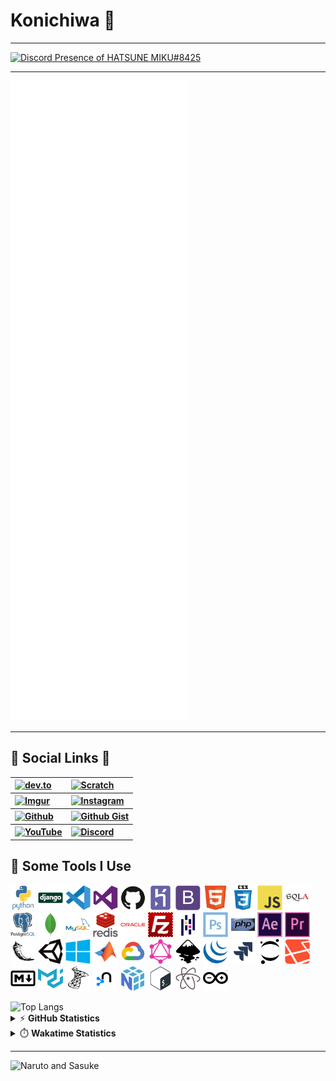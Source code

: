 # Konichiwa 👋

***

<a href="https://discord.com/users/571889108046184449" target="_blank">
    <img src="https://lanyard-profile-readme.vercel.app/api/571889108046184449" alt="Discord Presence of HATSUNE MIKU#8425" />
</a>

***

<img src="https://raw.githubusercontent.com/Dhruvacube/Dhruvacube/master/github-metrics.svg" alt="Detailed Summary" />

***

## 🔗 Social Links 🔗

<table style="border: none">
  <tr align="left">
    <th>
      <a href="https://dev.to/dhruvacube" target="_blank">
        <img src="https://img.shields.io/badge/Dev.to-dhruvacube-0A0A0A?style=for-the-badge&logo=dev.to" alt="dev.to" />
      </a>
    </th>
    <th>
      <a href="https://scratch.mit.edu/users/Dhruvacuber/" target="_blank">
        <img src="https://img.shields.io/badge/Scratch-Dhruvacuber-4D97FF?style=for-the-badge&logo=scratch" alt="Scratch" />
      </a>
    </th>
  </tr>
  <tr align="left">
    <th>
      <a href="https://imgur.com/user/DhruvaShaw" target="_blank">
        <img src="https://img.shields.io/badge/Imgur-DhruvaShaw-1BB76E?style=for-the-badge&logo=imgur" alt="Imgur" />
      </a>
    </th>
    <th>
      <a href="https://www.instagram.com/dhruva_shaw_/" target="_blank">
        <img src="https://img.shields.io/badge/Instagram-dhruva__shaw__-E4405F?style=for-the-badge&logo=instagram" alt="Instagram" />
      </a>
    </th>
  </tr>
  <tr align="left">
    <th>
      <a href="https://github.com/Dhruvacube" target="_blank">
        <img src="https://img.shields.io/badge/github-Dhruvacube-181717?style=for-the-badge&logo=github" alt="Github" />
      </a>
    </th>
    <th>
      <a href="https://gist.github.com/Dhruvacube" target="_blank">
        <img src="https://img.shields.io/badge/github%20gist-Dhruvacube-181717?style=for-the-badge&logo=github" alt="Github Gist" />
      </a>
    </th>
  </tr>
  <tr align="left">
    <th>
      <a href="https://www.youtube.com/c/DhruvaShaw" target="_blank">
        <img src="https://img.shields.io/badge/Youtube-Dhruva%20Shaw-FF0000?style=for-the-badge&logo=youtube" alt="YouTube" />
      </a>
    </th>
    <th>
      <a href="https://discord.gg/g9zQbjE73K" target="_blank">
        <img src="https://img.shields.io/badge/discord-HATSUNE%20MIKU%238425-5865F2?style=for-the-badge&logo=discord" alt="Discord" />
      </a>
    </th>
  </tr>
</table>

<h2>🚀 Some Tools I Use</h2>


<p align="left">
  <img src="https://raw.githubusercontent.com/devicons/devicon/master/icons/python/python-original-wordmark.svg" alt="python" width="40" height="40" />
  <img src="https://raw.githubusercontent.com/devicons/devicon/master/icons/django/django-original.svg" alt="django" width="40" height="40" />
  <img src="https://raw.githubusercontent.com/devicons/devicon/master/icons/vscode/vscode-original.svg" alt="vscode" width="40" height="40" />
  <img src="https://raw.githubusercontent.com/devicons/devicon/master/icons/visualstudio/visualstudio-plain.svg" alt="visualstudio" width="40" height="40" />
  <img src="https://raw.githubusercontent.com/devicons/devicon/master/icons/github/github-original.svg" alt="github" width="40" height="40" />
  <img src="https://raw.githubusercontent.com/devicons/devicon/master/icons/heroku/heroku-plain.svg" alt="heroku" width="40" height="40" />
  <img src="https://raw.githubusercontent.com/devicons/devicon/master/icons/bootstrap/bootstrap-plain.svg" alt="bootstrap" width="40" height="40" />
  <img src="https://raw.githubusercontent.com/devicons/devicon/master/icons/html5/html5-original.svg" alt="html5" width="40" height="40" />
  <img src="https://raw.githubusercontent.com/devicons/devicon/master/icons/css3/css3-original-wordmark.svg" alt="css3" width="40" height="40" />
  <img src="https://raw.githubusercontent.com/devicons/devicon/master/icons/javascript/javascript-original.svg" alt="javascript" width="40" height="40" />
  <img src="https://raw.githubusercontent.com/devicons/devicon/master/icons/sqlalchemy/sqlalchemy-original.svg" alt="sqlalchemy" width="40" height="40" />
  <img src="https://raw.githubusercontent.com/devicons/devicon/master/icons/postgresql/postgresql-original-wordmark.svg" alt="postgresql" width="40" height="40" />
  <img src="https://raw.githubusercontent.com/devicons/devicon/master/icons/mongodb/mongodb-original.svg" alt="mongodb" width="40" height="40" />
  <img src="https://raw.githubusercontent.com/devicons/devicon/master/icons/mysql/mysql-original-wordmark.svg" alt="mysql" width="40" height="40" />
  <img src="https://raw.githubusercontent.com/devicons/devicon/master/icons/redis/redis-original-wordmark.svg" alt="redis" width="40" height="40" />
  <img src="https://raw.githubusercontent.com/devicons/devicon/master/icons/oracle/oracle-original.svg" alt="oracle" width="40" height="40" />
  <img src="https://raw.githubusercontent.com/devicons/devicon/master/icons/filezilla/filezilla-plain.svg" alt="filezilla" width="40" height="40" />
  <img src="https://raw.githubusercontent.com/devicons/devicon/master/icons/pandas/pandas-original.svg" alt="pandas" width="40" height="40" />
  <img src="https://raw.githubusercontent.com/devicons/devicon/master/icons/photoshop/photoshop-line.svg" alt="photoshop" width="40" height="40" />
  <img src="https://raw.githubusercontent.com/devicons/devicon/master/icons/php/php-original.svg" alt="php" width="40" height="40" />
  <img src="https://raw.githubusercontent.com/devicons/devicon/master/icons/aftereffects/aftereffects-original.svg" alt="aftereffects" width="40" height="40" />
  <img src="https://raw.githubusercontent.com/devicons/devicon/master/icons/premierepro/premierepro-original.svg" alt="premierepro" width="40" height="40" />
  <img src="https://raw.githubusercontent.com/devicons/devicon/master/icons/flask/flask-original.svg" alt="flask" width="40" height="40" />
  <img src="https://raw.githubusercontent.com/devicons/devicon/master/icons/unity/unity-original.svg" alt="unity" width="40" height="40" />
  <img src="https://raw.githubusercontent.com/devicons/devicon/master/icons/windows8/windows8-original.svg" alt="windows8" width="40" height="40" />
  <img src="https://raw.githubusercontent.com/devicons/devicon/master/icons/matlab/matlab-original.svg" alt="matlab" width="40" height="40" />
  <img src="https://raw.githubusercontent.com/devicons/devicon/master/icons/googlecloud/googlecloud-original.svg" alt="googlecloud" width="40" height="40" />
  <img src="https://raw.githubusercontent.com/devicons/devicon/master/icons/graphql/graphql-plain.svg" alt="graphql" width="40" height="40" />
  <img src="https://raw.githubusercontent.com/devicons/devicon/master/icons/inkscape/inkscape-plain.svg" alt="inkscape" width="40" height="40" />
  <img src="https://raw.githubusercontent.com/devicons/devicon/master/icons/jquery/jquery-plain.svg" alt="jquery" width="40" height="40" />
  <img src="https://raw.githubusercontent.com/devicons/devicon/master/icons/jira/jira-plain.svg" alt="jira" width="40" height="40" />
  <img src="https://raw.githubusercontent.com/devicons/devicon/master/icons/jupyter/jupyter-plain.svg" alt="jupyter" width="40" height="40" />
  <img src="https://raw.githubusercontent.com/devicons/devicon/master/icons/laravel/laravel-plain.svg" alt="laravel" width="40" height="40" />
  <img src="https://raw.githubusercontent.com/devicons/devicon/master/icons/markdown/markdown-original.svg" alt="markdown" width="40" height="40" />
  <img src="https://raw.githubusercontent.com/devicons/devicon/master/icons/materialui/materialui-plain.svg" alt="materialui" width="40" height="40" />
  <img src="https://raw.githubusercontent.com/devicons/devicon/master/icons/microsoftsqlserver/microsoftsqlserver-plain.svg" alt="microsoftsqlserver" width="40" height="40" />
  <img src="https://raw.githubusercontent.com/devicons/devicon/master/icons/neo4j/neo4j-original.svg" alt="neo4j" width="40" height="40" />
  <img src="https://raw.githubusercontent.com/devicons/devicon/master/icons/numpy/numpy-original.svg" alt="numpy" width="40" height="40" />
  <img src="https://raw.githubusercontent.com/devicons/devicon/master/icons/bash/bash-original.svg" alt="bash" width="40" height="40" />
  <img src="https://raw.githubusercontent.com/devicons/devicon/master/icons/atom/atom-original.svg" alt="atom" width="40" height="40" />
  <img src="https://raw.githubusercontent.com/devicons/devicon/master/icons/arduino/arduino-plain.svg" alt="arduino" width="40" height="40" />
</p>
</p>

<img src="https://github-readme-stats.vercel.app/api/top-langs/?username=Dhruvacube&layout=compact&langs_count=8" alt="Top Langs" />

<details>
  <summary>⚡ <b>GitHub Statistics</b></summary>
  <img src="https://github-readme-stats.vercel.app/api?username=Dhruvacube&layout=compact&count_private=true&show_icons=true" alt="Dhruva Shaw GitHub stats" />
</details>

<details>
  <summary>⏱️ <b>Wakatime Statistics</b></summary>
  <img src="https://github-readme-stats.vercel.app/api/wakatime?username=dhruva" alt="Dhruva Shaw Wakatime Statistics" />
</details>

***


![Naruto and Sasuke](https://i.imgur.com/KPn25ut.jpeg)


